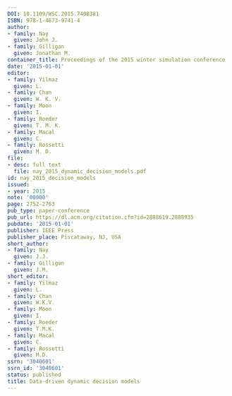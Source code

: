 ```yaml
---
DOI: 10.1109/WSC.2015.7408381
ISBN: 978-1-4673-9741-4
author:
- family: Nay
  given: John J.
- family: Gilligan
  given: Jonathan M.
container_title: Proceedings of the 2015 winter simulation conference
date: '2015-01-01'
editor:
- family: Yilmaz
  given: L.
- family: Chan
  given: W. K. V.
- family: Moon
  given: I.
- family: Roeder
  given: T. M. K.
- family: Macal
  given: C.
- family: Rossetti
  given: M. D.
file:
- desc: full text
  file: nay_2015_dynamic_decision_models.pdf
id: nay_2015_decision_models
issued:
- year: 2015
note: '00000'
page: 2752-2763
pub_type: paper-conference
pub_url: https://dl.acm.org/citation.cfm?id=2888619.2888935
pubdate: '2015-01-01'
publisher: IEEE Press
publisher_place: Piscataway, NJ, USA
short_author:
- family: Nay
  given: J.J.
- family: Gilligan
  given: J.M.
short_editor:
- family: Yilmaz
  given: L.
- family: Chan
  given: W.K.V.
- family: Moon
  given: I.
- family: Roeder
  given: T.M.K.
- family: Macal
  given: C.
- family: Rossetti
  given: M.D.
ssrn: '3040601'
ssrn_id: '3040601'
status: published
title: Data-driven dynamic decision models
---
```

